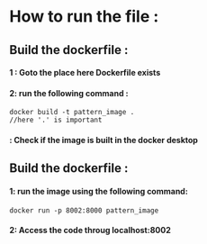 <!DOCTYPE html>
<html lang="en">
<head>
    <meta charset="UTF-8">
    <meta name="viewport" content="width=device-width, initial-scale=1.0">
    
</head>
<body>


# How to run the file  : 

##  Build the dockerfile : 

#### 1 : Goto the place here Dockerfile exists

#### 2: run the following command : 
    docker build -t pattern_image . 
    //here '.' is important
#### : Check if the image is built in the docker desktop

##  Build the dockerfile :

#### 1: run the image using the following command:
    docker run -p 8002:8000 pattern_image 

#### 2: Access the code throug localhost:8002

</body>
</html>

